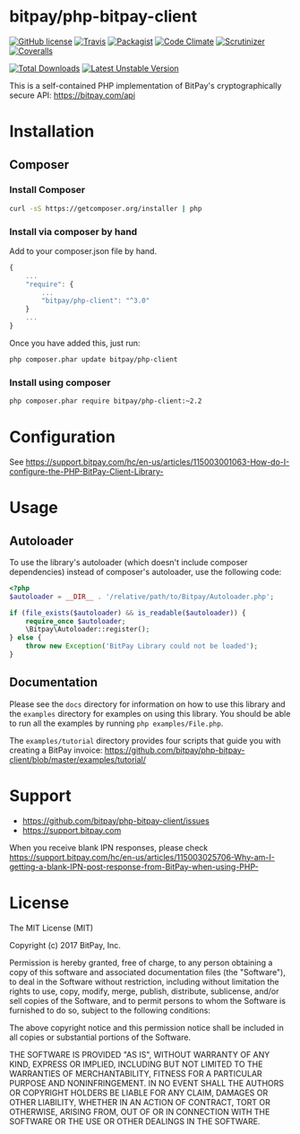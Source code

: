 bitpay/php-bitpay-client
=================

[![GitHub license](https://img.shields.io/badge/license-MIT-blue.svg?style=flat-square)](https://raw.githubusercontent.com/bitpay/php-bitpay-client/master/LICENSE.md)
[![Travis](https://img.shields.io/travis/bitpay/php-bitpay-client.svg?style=flat-square)](https://travis-ci.org/bitpay/php-bitpay-client)
[![Packagist](https://img.shields.io/packagist/v/bitpay/php-client.svg?style=flat-square)](https://packagist.org/packages/bitpay/php-client)
[![Code Climate](https://img.shields.io/codeclimate/github/bitpay/php-bitpay-client.svg?style=flat-square)](https://codeclimate.com/github/bitpay/php-bitpay-client)
[![Scrutinizer](https://img.shields.io/scrutinizer/g/bitpay/php-bitpay-client.svg?style=flat-square)](https://scrutinizer-ci.com/g/bitpay/php-bitpay-client/)
[![Coveralls](https://img.shields.io/coveralls/bitpay/php-bitpay-client.svg?style=flat-square)](https://coveralls.io/r/bitpay/php-bitpay-client)

[![Total Downloads](https://poser.pugx.org/bitpay/php-client/downloads.svg)](https://packagist.org/packages/bitpay/php-client)
[![Latest Unstable Version](https://poser.pugx.org/bitpay/php-client/v/unstable.svg)](https://packagist.org/packages/bitpay/php-client)

This is a self-contained PHP implementation of BitPay's cryptographically secure API: https://bitpay.com/api

# Installation

## Composer

### Install Composer

```bash
curl -sS https://getcomposer.org/installer | php
```

### Install via composer by hand

Add to your composer.json file by hand.

```javascript
{
    ...
    "require": {
        ...
        "bitpay/php-client": "^3.0"
    }
    ...
}
```

Once you have added this, just run:

```bash
php composer.phar update bitpay/php-client
```

### Install using composer

```bash
php composer.phar require bitpay/php-client:~2.2
```

# Configuration

See https://support.bitpay.com/hc/en-us/articles/115003001063-How-do-I-configure-the-PHP-BitPay-Client-Library-

# Usage

## Autoloader

To use the library's autoloader (which doesn't include composer dependencies)
instead of composer's autoloader, use the following code:

```php
<?php
$autoloader = __DIR__ . '/relative/path/to/Bitpay/Autoloader.php';

if (file_exists($autoloader) && is_readable($autoloader)) {
    require_once $autoloader;
    \Bitpay\Autoloader::register();
} else {
    throw new Exception('BitPay Library could not be loaded');
}
```

## Documentation

Please see the ``docs`` directory for information on how to use this library
and the ``examples`` directory for examples on using this library. You should
be able to run all the examples by running ``php examples/File.php``.

The ``examples/tutorial`` directory provides four scripts that guide you with creating a BitPay invoice:
https://github.com/bitpay/php-bitpay-client/blob/master/examples/tutorial/

# Support

* https://github.com/bitpay/php-bitpay-client/issues
* https://support.bitpay.com

When you receive blank IPN responses, please check https://support.bitpay.com/hc/en-us/articles/115003025706-Why-am-I-getting-a-blank-IPN-post-response-from-BitPay-when-using-PHP-

# License

The MIT License (MIT)

Copyright (c) 2017 BitPay, Inc.

Permission is hereby granted, free of charge, to any person obtaining a copy
of this software and associated documentation files (the "Software"), to deal
in the Software without restriction, including without limitation the rights
to use, copy, modify, merge, publish, distribute, sublicense, and/or sell
copies of the Software, and to permit persons to whom the Software is
furnished to do so, subject to the following conditions:

The above copyright notice and this permission notice shall be included in all
copies or substantial portions of the Software.

THE SOFTWARE IS PROVIDED "AS IS", WITHOUT WARRANTY OF ANY KIND, EXPRESS OR
IMPLIED, INCLUDING BUT NOT LIMITED TO THE WARRANTIES OF MERCHANTABILITY,
FITNESS FOR A PARTICULAR PURPOSE AND NONINFRINGEMENT. IN NO EVENT SHALL THE
AUTHORS OR COPYRIGHT HOLDERS BE LIABLE FOR ANY CLAIM, DAMAGES OR OTHER
LIABILITY, WHETHER IN AN ACTION OF CONTRACT, TORT OR OTHERWISE, ARISING FROM,
OUT OF OR IN CONNECTION WITH THE SOFTWARE OR THE USE OR OTHER DEALINGS IN THE
SOFTWARE.
